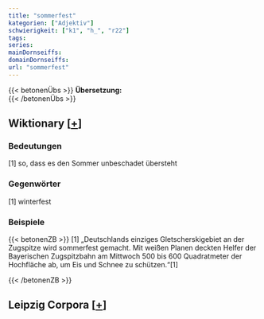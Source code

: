 ```yaml
---
title: "sommerfest"
kategorien: ["Adjektiv"]
schwierigkeit: ["k1", "h_", "r22"]
tags:
series:
mainDornseiffs:
domainDornseiffs:
url: "sommerfest"
---
```


{{< betonenÜbs >}}
**Übersetzung:**  
{{< /betonenÜbs >}}

## Wiktionary [[+](https://de.wiktionary.org/wiki/sommerfest)]

### Bedeutungen
[1] so, dass es den Sommer unbeschadet übersteht  

### Gegenwörter
[1] winterfest  

### Beispiele
{{< betonenZB >}}
[1] „Deutschlands einziges Gletscherskigebiet an der Zugspitze wird sommerfest gemacht. Mit weißen Planen deckten Helfer der Bayerischen Zugspitzbahn am Mittwoch 500 bis 600 Quadratmeter der Hochfläche ab, um Eis und Schnee zu schützen.“[1]  

{{< /betonenZB >}}

## Leipzig Corpora [[+](https://corpora.uni-leipzig.de/en/res?word=sommerfest&corpusId=deu_newscrawl-public_2018)]


